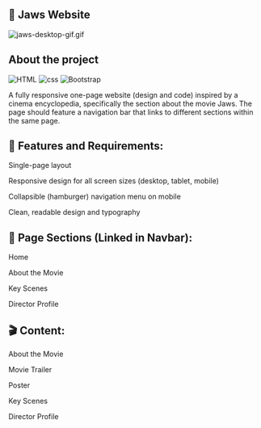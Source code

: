 <section>

# 🦈 Jaws Website 

![jaws-desktop-gif.gif](outros/jaws-desktop-gif.gif)

# About the project

![HTML](https://img.shields.io/badge/HTML5-E34F26?style=for-the-badge&logo=html5&logoColor=white)
![css](https://img.shields.io/badge/CSS3-1572B6?style=for-the-badge&logo=css3&logoColor=white)
![Bootstrap](https://img.shields.io/badge/Bootstrap-563D7C?style=for-the-badge&logo=bootstrap&logoColor=white)

A fully responsive one-page website (design and code) inspired by a cinema encyclopedia, specifically the section about the movie Jaws. The page should feature a navigation bar that links to different sections within the same page.

## 🧩 Features and Requirements:

Single-page layout

Responsive design for all screen sizes (desktop, tablet, mobile)

Collapsible (hamburger) navigation menu on mobile

Clean, readable design and typography

## 🧭 Page Sections (Linked in Navbar):

Home 

About the Movie 

Key Scenes 

Director Profile 


## 🎬 Content:

About the Movie

Movie Trailer

Poster

Key Scenes 

Director Profile 
</section>
